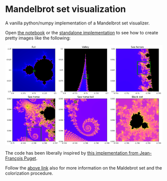 # Mandelbrot set visualization

A vanilla python/numpy implementation of a Mandelbrot set visualizer.

Open [the notebook](https://github.com/r1cc4rdo/mandelbrot/blob/master/Mandelbrot.ipynb) or the [standalone implementation](https://github.com/r1cc4rdo/mandelbrot/blob/master/mandelbrot.py) to see how to create pretty images like the following:

![Mandelbrot set details](https://github.com/r1cc4rdo/mandelbrot/blob/master/images/zoom.png "Mandelbrot set details")

The code has been liberally inspired by [this implementation from Jean-François Puget](https://www.ibm.com/developerworks/community/blogs/jfp/entry/My_Christmas_Gift?lang=en).

Follow the [above link](https://www.ibm.com/developerworks/community/blogs/jfp/entry/My_Christmas_Gift?lang=en) also for more information on the Maldebrot set and the colorization procedure.
